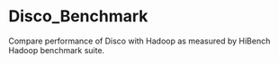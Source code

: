 Disco_Benchmark
===============

Compare performance of Disco with Hadoop as measured by HiBench Hadoop benchmark suite.
